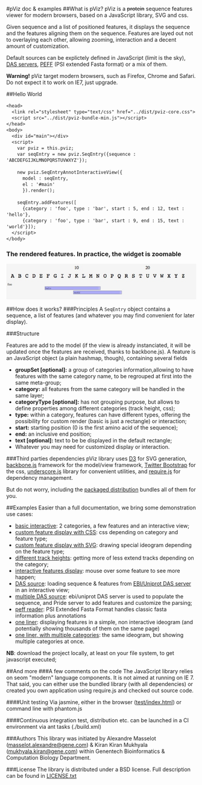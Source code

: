#pViz doc & examples
##What is pViz?
pViz is a <strike>protein</strike> sequence features viewer for modern browsers, based on a JavaScript library, SVG and css.

Given sequence and a list of positioned features, it displays the sequence and the features aligning them on the sequence.
Features are layed out not to overlaying each other, allowing zooming, interaction and a decent amount of customization.

Default sources can be explictely defined in JavaScript (limit is the sky),  [DAS servers](http://en.wikipedia.org/wiki/Distributed_Annotation_System), [PEFF](http://www.psidev.info/node/363) (PSI extended Fasta format) or a mix of them.

**Warning!** pViz target modern browsers, such as Firefox, Chrome and Safari. Do not expect it to work on IE7, just upgrade.

##Hello World

    <head>
      <link rel="stylesheet" type="text/css" href="../dist/pviz-core.css">
      <script src="../dist/pviz-bundle-min.js"></script>
    </head>
    <body>
      <div id="main"></div>
      <script>
        var pviz = this.pviz;
        var seqEntry = new pviz.SeqEntry({sequence : 'ABCDEFGIJKLMNOPQRSTUVWXYZ'});
        
        new pviz.SeqEntryAnnotInteractiveView({
          model : seqEntry,
          el : '#main'
          }).render();
          
        seqEntry.addFeatures([
          {category : 'foo', type : 'bar', start : 5, end : 12, text : 'hello'},
          {category : 'foo', type : 'bar', start : 9, end : 15, text : 'world'}]);
      </script>
    </body>

### The rendered features. In practice, the widget is zoomable
![](images/hello-world.jpg)

##How does it works?
###Principles
A <code>SeqEntry</code> object contains a sequence, a list of features (and whatever you may find convenient for later display).

###Structure

Features are add to the model (if the view is already instanciated, it will be updated once the features are received, thanks to backbone.js).
A feature is an JavaScript object (a plain hashmap, though), containing several fields

 * **groupSet [optional]:** a group of categories information,allowing to have features with the same category name, to be regrouped at first into the same meta-group;
 * **category:** all features from the same category will be handled in the same layer;
 * **categoryType [optional]:** has not grouping purpose, but allows to define properties among different categories (track height, css);
 * **type:** within a category, features can have different types, offering the possibility for custom render (basic is just a rectangle) or interaction;
 * **start:** starting position (0 is the first amino acid of the sequence);
 * **end:** an inclusive end position;
 * **text [optional]:** text to be be displayed in the default rectangle;
 * Whatever you may need for customized display or interaction.

###Third parties dependencies
pViz library uses [D3](http://d3js.org) for SVG generation, [backbone.js](http://backbonejs.org) framework for the model/view framework, [Twitter Bootstrap](http://getbootstrap.com/) for the css, [underscore.js](http://underscorejs.org) library for convenient utilities, and [require.js](http://requirejs.org) for dependency management.

But do not worry, including the [packaged distribution](dist/pviz-bundle-min.js) bundles all of them for you.

##Examples
Easier than a full documentation, we bring some demonstration use cases:
 
 * [basic interactive](examples/example-0.html): 2 categories, a few features and an interactive view;
 * [custom feature display with CSS](examples/example-custom-display-css.html): css depending on category and feature type;
 * [custom feature display with SVG](examples/example-custom-display.html): drawing special ideogram depending on the feature type;
 * [different track heights](examples/example-different-track-heights.html): getting more of less extend tracks depending on the category;
 * [interactive features display](examples/example-interaction.html): mouse over some feature to see more happen;
 * [DAS source](examples/example-das-reader.html): loading sequence & features from <a href="http://www.ebi.ac.uk/das-srv/uniprot/das/uniprot">EBI/Uniprot DAS server</a> in an interactive view;
 * [multiple DAS source](examples/example-two-das-reader.html): ebi/uniprot DAS server is used to populate the sequence, and Pride server to add features and customize the parsing;
 * [peff reader](examples/example-peff-reader.html): PSI Extended Fasta Format handles classic fasta information plus annotations
 * [one liner](examples/example-one-liner.html): displaying features in a simple, non interactive ideogram (and potentially showing thousands of them on the same page)
 * [one liner, with multiple categories](examples/example-one-liner-multiple-categories.html): the same ideogram, but showing multiple categories at once.

**NB**: download the project locally, at least on your file system, to get javascript executed;

##And more
###A few comments on the code
The JavaScript library relies on seom "modern" language components. It is not aimed at running on IE 7.
That said, you can either use the bundled library (with all dependencies) or created you own application using require.js and checked out source code.

####Unit testing
Via jasmine, either in the browser ([test/index.html](test/index.html)) or command line with phantom.js

####Continuous integration
test, distribution etc. can be launched in a CI environment via ant tasks (./build.xml)

###Authors
This library was initiated by 
Alexandre Masselot (masselot.alexandre@gene.com) & Kiran Kiran Mukhyala (mukhyala.kiran@gene.com) within Genentech Bioinformatics & Computation Biology Department.
            
###License
The library is distributed under a BSD license. Full description can be found in [LICENSE.txt](LICENSE.txt)
